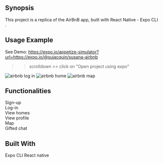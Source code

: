 
## Synopsis

This project is a replica of the AirBnB app, built with React Native - Expo CLI .

## Usage Example

See Demo: https://expo.io/appetize-simulator?url=https://expo.io/@sujacquin/susana-airbnb

>> scrolldown >> click on "Open project using expo"

![airbnb log in](https://user-images.githubusercontent.com/46267460/53916328-3a43b800-4062-11e9-8cfd-1fd3fb40137b.gif)
![airbnb home](https://user-images.githubusercontent.com/46267460/53916527-a6262080-4062-11e9-90fd-6883955f94f3.gif)
![airbnb map](https://user-images.githubusercontent.com/46267460/53916556-b3dba600-4062-11e9-85ac-d8f0b54789fa.gif)



## Functionalities

Sign-up <br>
Log-in  <br>
View homes  <br>
View profile <br>
Map <br>
Gifted chat

## Built With
Expo CLI
React native

